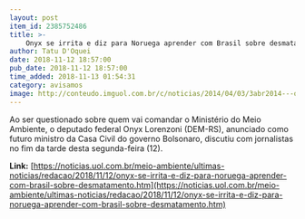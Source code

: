 ```yaml
---
layout: post
item_id: 2385752486
title: >-
    Onyx se irrita e diz para Noruega aprender com Brasil sobre desmatamento
author: Tatu D'Oquei
date: 2018-11-12 18:57:00
pub_date: 2018-11-12 18:57:00
time_added: 2018-11-13 01:54:31
category: avisamos
image: http://conteudo.imguol.com.br/c/noticias/2014/04/03/3abr2014---o-deputado-onyx-lorenzoni-dem-rs-faz-parte-do-grupo-de-politicos-que-ja-recorreu-ao-implante-de-cabelo-para-dar-mais-volume-aos-fios-1396572456505_956x500.jpg
---
```


Ao ser questionado sobre quem vai comandar o Ministério do Meio Ambiente, o deputado federal Onyx Lorenzoni (DEM-RS), anunciado como futuro ministro da Casa Civil do governo Bolsonaro, discutiu com jornalistas no fim da tarde desta segunda-feira (12).

**Link:** [https://noticias.uol.com.br/meio-ambiente/ultimas-noticias/redacao/2018/11/12/onyx-se-irrita-e-diz-para-noruega-aprender-com-brasil-sobre-desmatamento.htm](https://noticias.uol.com.br/meio-ambiente/ultimas-noticias/redacao/2018/11/12/onyx-se-irrita-e-diz-para-noruega-aprender-com-brasil-sobre-desmatamento.htm)

